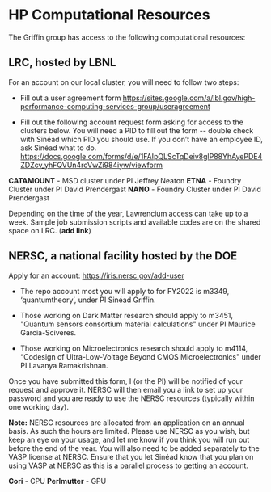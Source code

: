 # HP Computational Resources

The Griffin group has access to the following computational resources: 

## LRC, hosted by LBNL

For an account on our local cluster, you will need to follow two steps:
* Fill out a user agreement form 
https://sites.google.com/a/lbl.gov/high-performance-computing-services-group/useragreement

* Fill out the following account request form asking for access to the clusters below. You will need a PID to fill out the form -- double check with Sinéad which PID you should use. If you don’t have an employee ID, ask Sinéad what to do. 
https://docs.google.com/forms/d/e/1FAIpQLScTqDeiv8glP88YhAyePDE4ZDZcv_yhFQVUn4roVwZi984iyw/viewform

**CATAMOUNT** -  MSD cluster under PI Jeffrey Neaton
**ETNA** - Foundry Cluster under PI David Prendergast
**NANO** - Foundry Cluster  under PI David Prendergast

Depending on the time of the year, Lawrencium access can take up to a week.
Sample job submission scripts and available codes are on the shared space on LRC. (**add link**)

## NERSC, a national facility hosted by the DOE

Apply for an account:
https://iris.nersc.gov/add-user

* The repo account most you will apply to for FY2022 is m3349, ‘quantumtheory’, under PI Sinéad Griffin. 

* Those working on Dark Matter research should apply to m3451, "Quantum sensors consortium material calculations" under PI Maurice Garcia-Sciveres. 

* Those working on Microelectronics research should apply to m4114, “Codesign of Ultra-Low-Voltage Beyond CMOS Microelectronics" under PI Lavanya Ramakrishnan.

Once you have submitted this form, I (or the PI) will be notified of your request and approve it. NERSC will then email you a link to set up your password and you are ready to use the NERSC resources (typically within one working day).

**Note:** NERSC resources are allocated from an application on an annual basis. As such the hours are limited. Please use NERSC as you wish, but keep an eye on your usage, and let me know if you think you will run out before the end of the year. You will also need to be added separately to the VASP license at NERSC. Ensure that you let Sinéad know that you plan on using VASP at NERSC as this is a parallel process to getting an account.

**Cori** - CPU
**Perlmutter** - GPU


